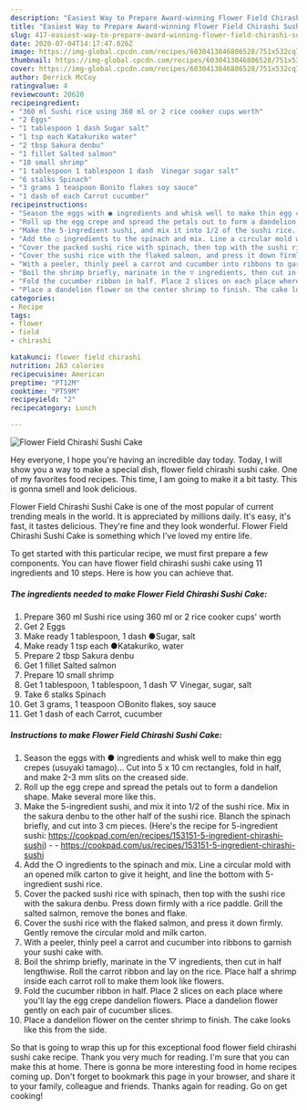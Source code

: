 ```yaml
---
description: "Easiest Way to Prepare Award-winning Flower Field Chirashi Sushi Cake"
title: "Easiest Way to Prepare Award-winning Flower Field Chirashi Sushi Cake"
slug: 417-easiest-way-to-prepare-award-winning-flower-field-chirashi-sushi-cake
date: 2020-07-04T14:17:47.026Z
image: https://img-global.cpcdn.com/recipes/6030413846806528/751x532cq70/flower-field-chirashi-sushi-cake-recipe-main-photo.jpg
thumbnail: https://img-global.cpcdn.com/recipes/6030413846806528/751x532cq70/flower-field-chirashi-sushi-cake-recipe-main-photo.jpg
cover: https://img-global.cpcdn.com/recipes/6030413846806528/751x532cq70/flower-field-chirashi-sushi-cake-recipe-main-photo.jpg
author: Derrick McCoy
ratingvalue: 4
reviewcount: 20620
recipeingredient:
- "360 ml Sushi rice using 360 ml or 2 rice cooker cups worth"
- "2 Eggs"
- "1 tablespoon 1 dash Sugar salt"
- "1 tsp each Katakuriko water"
- "2 tbsp Sakura denbu"
- "1 fillet Salted salmon"
- "10 small shrimp"
- "1 tablespoon 1 tablespoon 1 dash  Vinegar sugar salt"
- "6 stalks Spinach"
- "3 grams 1 teaspoon Bonito flakes soy sauce"
- "1 dash of each Carrot cucumber"
recipeinstructions:
- "Season the eggs with ● ingredients and whisk well to make thin egg crepes (usuyaki tamago)... Cut into 5 x 10 cm rectangles, fold in half, and make 2-3 mm slits on the creased side."
- "Roll up the egg crepe and spread the petals out to form a dandelion shape. Make several more like this."
- "Make the 5-ingredient sushi, and mix it into 1/2 of the sushi rice. Mix in the sakura denbu to the other half of the sushi rice. Blanch the spinach briefly, and cut into 3 cm pieces. (Here&#39;s the recipe for 5-ingredient sushi: https://cookpad.com/en/recipes/153151-5-ingredient-chirashi-sushi)  https://cookpad.com/us/recipes/153151-5-ingredient-chirashi-sushi"
- "Add the ○ ingredients to the spinach and mix. Line a circular mold with an opened milk carton to give it height, and line the bottom with 5-ingredient sushi rice."
- "Cover the packed sushi rice with spinach, then top with the sushi rice with the sakura denbu. Press down firmly with a rice paddle. Grill the salted salmon, remove the bones and flake."
- "Cover the sushi rice with the flaked salmon, and press it down firmly. Gently remove the circular mold and milk carton."
- "With a peeler, thinly peel a carrot and cucumber into ribbons to garnish your sushi cake with."
- "Boil the shrimp briefly, marinate in the ▽ ingredients, then cut in half lengthwise. Roll the carrot ribbon and lay on the rice. Place half a shrimp inside each carrot roll to make them look like flowers."
- "Fold the cucumber ribbon in half. Place 2 slices on each place where you&#39;ll lay the egg crepe dandelion flowers. Place a dandelion flower gently on each pair of cucumber slices."
- "Place a dandelion flower on the center shrimp to finish. The cake looks like this from the side."
categories:
- Recipe
tags:
- flower
- field
- chirashi

katakunci: flower field chirashi 
nutrition: 263 calories
recipecuisine: American
preptime: "PT12M"
cooktime: "PT59M"
recipeyield: "2"
recipecategory: Lunch

---
```



![Flower Field Chirashi Sushi Cake](https://img-global.cpcdn.com/recipes/6030413846806528/751x532cq70/flower-field-chirashi-sushi-cake-recipe-main-photo.jpg)

Hey everyone, I hope you're having an incredible day today. Today, I will show you a way to make a special dish, flower field chirashi sushi cake. One of my favorites food recipes. This time, I am going to make it a bit tasty. This is gonna smell and look delicious.

Flower Field Chirashi Sushi Cake is one of the most popular of current trending meals in the world. It is appreciated by millions daily. It's easy, it's fast, it tastes delicious. They're fine and they look wonderful. Flower Field Chirashi Sushi Cake is something which I've loved my entire life.




To get started with this particular recipe, we must first prepare a few components. You can have flower field chirashi sushi cake using 11 ingredients and 10 steps. Here is how you can achieve that.

<!--inarticleads1-->

##### The ingredients needed to make Flower Field Chirashi Sushi Cake:

1. Prepare 360 ml Sushi rice using 360 ml or 2 rice cooker cups&#39; worth
1. Get 2 Eggs
1. Make ready 1 tablespoon, 1 dash ●Sugar, salt
1. Make ready 1 tsp each ●Katakuriko, water
1. Prepare 2 tbsp Sakura denbu
1. Get 1 fillet Salted salmon
1. Prepare 10 small shrimp
1. Get 1 tablespoon, 1 tablespoon, 1 dash ▽ Vinegar, sugar, salt
1. Take 6 stalks Spinach
1. Get 3 grams, 1 teaspoon ○Bonito flakes, soy sauce
1. Get 1 dash of each Carrot, cucumber




<!--inarticleads2-->

##### Instructions to make Flower Field Chirashi Sushi Cake:

1. Season the eggs with ● ingredients and whisk well to make thin egg crepes (usuyaki tamago)... Cut into 5 x 10 cm rectangles, fold in half, and make 2-3 mm slits on the creased side.
1. Roll up the egg crepe and spread the petals out to form a dandelion shape. Make several more like this.
1. Make the 5-ingredient sushi, and mix it into 1/2 of the sushi rice. Mix in the sakura denbu to the other half of the sushi rice. Blanch the spinach briefly, and cut into 3 cm pieces. (Here&#39;s the recipe for 5-ingredient sushi: https://cookpad.com/en/recipes/153151-5-ingredient-chirashi-sushi) -  - https://cookpad.com/us/recipes/153151-5-ingredient-chirashi-sushi
1. Add the ○ ingredients to the spinach and mix. Line a circular mold with an opened milk carton to give it height, and line the bottom with 5-ingredient sushi rice.
1. Cover the packed sushi rice with spinach, then top with the sushi rice with the sakura denbu. Press down firmly with a rice paddle. Grill the salted salmon, remove the bones and flake.
1. Cover the sushi rice with the flaked salmon, and press it down firmly. Gently remove the circular mold and milk carton.
1. With a peeler, thinly peel a carrot and cucumber into ribbons to garnish your sushi cake with.
1. Boil the shrimp briefly, marinate in the ▽ ingredients, then cut in half lengthwise. Roll the carrot ribbon and lay on the rice. Place half a shrimp inside each carrot roll to make them look like flowers.
1. Fold the cucumber ribbon in half. Place 2 slices on each place where you&#39;ll lay the egg crepe dandelion flowers. Place a dandelion flower gently on each pair of cucumber slices.
1. Place a dandelion flower on the center shrimp to finish. The cake looks like this from the side.




So that is going to wrap this up for this exceptional food flower field chirashi sushi cake recipe. Thank you very much for reading. I'm sure that you can make this at home. There is gonna be more interesting food in home recipes coming up. Don't forget to bookmark this page in your browser, and share it to your family, colleague and friends. Thanks again for reading. Go on get cooking!
